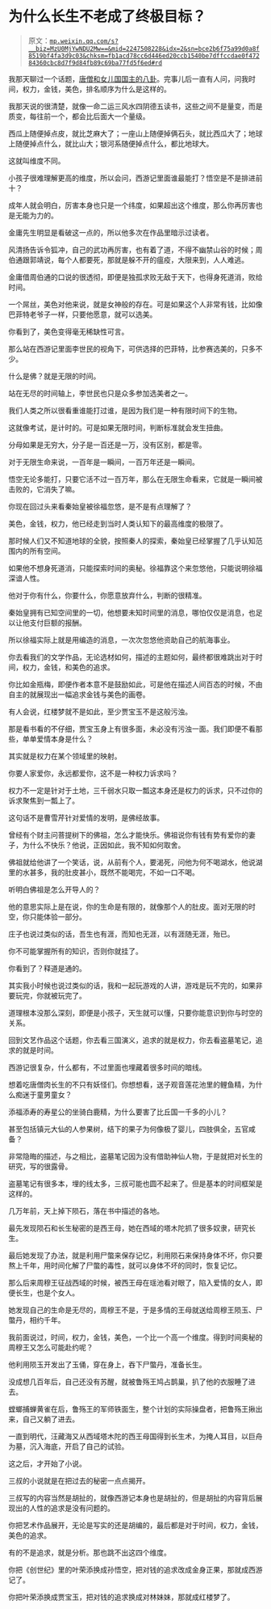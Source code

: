 # 为什么长生不老成了终极目标？

> 原文：[`mp.weixin.qq.com/s?__biz=MzU0MjYwNDU2Mw==&mid=2247508228&idx=2&sn=bce2b6f75a99d0a8f8519bf4fa3d9c03&chksm=fb1acd78cc6d446ed20ccb1540be7dffccdae0f47284360cbc8d7f9d84fb89c69ba77fd5f6ed#rd`](http://mp.weixin.qq.com/s?__biz=MzU0MjYwNDU2Mw==&mid=2247508228&idx=2&sn=bce2b6f75a99d0a8f8519bf4fa3d9c03&chksm=fb1acd78cc6d446ed20ccb1540be7dffccdae0f47284360cbc8d7f9d84fb89c69ba77fd5f6ed#rd)

我那天聊过一个话题，[唐僧和女儿国国主的八卦](https://mp.weixin.qq.com/s?__biz=MzU3NDc5Nzc0NQ==&mid=2247520599&idx=1&sn=c95a6bcdb370ecaf6f0c4a2220d4eeef&chksm=fd2e3389ca59ba9f2d2d92afe334af87ccf70fe5cd6e1c8fd73f1e67040817fcd4809d660dac&token=2072711173&lang=zh_CN&scene=21#wechat_redirect)。完事儿后一直有人问，问我时间，权力，金钱，美色，排名顺序为什么是这样的。

我那天说的很清楚，就像一命二运三风水四阴德五读书，这些之间不是量变，而是质变，每往前一个，都会比后面大一个量级。

西瓜上随便掉点皮，就比芝麻大了；一座山上随便掉俩石头，就比西瓜大了；地球上随便掉点什么，就比山大；银河系随便掉点什么，都比地球大。 

这就叫维度不同。

小孩子很难理解更高的维度，所以会问，西游记里面谁最能打？悟空是不是排进前十？ 

成年人就会明白，厉害本身也只是一个纬度，如果超出这个维度，那么你再厉害也是无能为力的。

金庸先生明显是看破这一点的，所以他多次在作品里暗示过读者。 

风清扬告诉令狐冲，自己的武功再厉害，也有着了道，不得不幽禁山谷的时候；周伯通跟郭靖说，每个人都要死，那就是躲不开的瘟疫，大限来到，人人难逃。 

金庸借周伯通的口说的很透彻，即便是独孤求败无敌于天下，也得身死道消，败给时间。

一个屌丝，美色对他来说，就是女神般的存在。可是如果这个人非常有钱，比如像巴菲特老爷子一样，只要他愿意，就可以选美。 

你看到了，美色变得毫无稀缺性可言。

那么站在西游记里面李世民的视角下，可供选择的巴菲特，比参赛选美的，只多不少。 

什么是佛？就是无限的时间。 

站在无尽的时间轴上，李世民也只是众多参加选美者之一。 

我们人类之所以很看重谁能打过谁，是因为我们是一种有限时间下的生物。 

这就像考试，是计时的。可是如果无限时间，判断标准就会发生扭曲。 

分母如果是无穷大，分子是一百还是一万，没有区别，都是零。 

对于无限生命来说，一百年是一瞬间，一百万年还是一瞬间。 

悟空无论多能打，只要它活不过一百万年，那么在无限生命看来，它就是一瞬间被击败的，它消失了嘛。 

你现在回过头来看秦始皇被徐福忽悠，是不是有点理解了？ 

美色，金钱，权力，他已经走到当时人类认知下的最高维度的极限了。 

那时候人们又不知道地球的全貌，按照秦人的探索，秦始皇已经掌握了几乎认知范围内的所有空间。 

如果他不想身死道消，只能探索时间的奥秘。徐福靠这个来忽悠他，只能说明徐福深谙人性。 

他对于你有什么，你要什么，你愿意放弃什么，判断的很精准。 

秦始皇拥有已知空间里的一切，他想要未知时间里的消息，哪怕仅仅是消息，也足以让他支付巨额的报酬。 

所以徐福实际上就是用编造的消息，一次次忽悠他资助自己的航海事业。 

你去看我们的文学作品，无论选材如何，描述的主题如何，最终都很难跳出对于时间，权力，金钱，和美色的追求。

你比如金瓶梅，即便作者本意不是鼓励如此，可是他在描述人间百态的时候，不由自主的就展现出一幅追求金钱与美色的画卷。 

有人会说，红楼梦就不是如此，至少贾宝玉不是这般污浊。 

那是看书看的不仔细，贾宝玉身上有很多面，未必没有污浊一面。我们即便不看那些，单单爱情本身是什么？ 

其实就是权力在某个领域里的映射。

你要人家爱你，永远都爱你，这不是一种权力诉求吗？ 

权力不一定是针对于土地，三千弱水只取一瓢这本身还是权力的诉求，只不过你的诉求聚焦到一瓢上了。

这句话不是曹雪芹针对爱情的发明，是佛经故事。 

曾经有个财主问菩提树下的佛祖，怎么才能快乐。佛祖说你有钱有势有爱你的妻子，为什么不快乐？他说，正因如此，我不知如何取舍。 

佛祖就给他讲了一个笑话，说，从前有个人，要渴死，问他为何不喝湖水，他说湖里的水甚多，我的肚皮甚小，既然不能喝完，不如一口不喝。 

听明白佛祖是怎么开导人的？ 

他的意思实际上是在说，你的生命是有限的，就像那个人的肚皮。面对无限的时空，你只能体验一部分。 

庄子也说过类似的话，吾生也有涯，而知也无涯，以有涯随无涯，殆已。

你不可能掌握所有的知识，否则你就挂了。 

你看到了？释道是通的。

其实我小时候也说过类似的话，我和一起玩游戏的人讲，游戏是玩不完的，如果非要玩完，你就被玩完了。

道理根本没那么深刻，即便是小孩子，天生就可以懂，只要你能意识到你与时空的关系。 

回到文艺作品这个话题，你去看三国演义，追求的就是权力，你去看盗墓笔记，追求的就是时间。

西游记很复杂，什么都有，不过里面也埋藏着很多时间的暗线。

想着吃唐僧肉长生的不只有妖怪们。你想想看，送子观音莲花池里的鲤鱼精，为什么痴迷于童男童女？

添福添寿的寿星公的坐骑白鹿精，为什么要害了比丘国一千多的小儿？

甚至包括镇元大仙的人参果树，结下的果子为何像极了婴儿，四肢俱全，五官咸备？

非常隐晦的描述，与之相比，盗墓笔记因为没有借助神仙人物，于是就把对长生的研究，写的很露骨。 

盗墓笔记有很多本，埋的线太多，三叔可能也圆不起来了。但是基本的时间框架是这样的。 

几万年前，天上掉下陨石，落在书中描述的各地。 

最先发现陨石和长生秘密的是西王母，她在西域的塔木陀抓了很多奴隶，研究长生。

最后她发现了办法，就是利用尸蟞来保存记忆，利用陨石来保持身体不坏，你只要熬上千年，用时间化解了尸蟞的毒性，就可以身体不坏的同时，恢复记忆。

那么后来周穆王征战西域的时候，被西王母在瑶池看对眼了，陷入爱情的女人，即便长生，也是个女人。

她发现自己的生命是无尽的，周穆王不是，于是多情的王母就送给周穆王陨玉、尸蟞丹，相约千年。

我前面说过，时间，权力，金钱，美色，一个比一个高一个维度。得到时间奥秘的周穆王又怎么可能赴约呢？

他利用陨玉开发出了玉俑，穿在身上，吞下尸蟞丹，准备长生。

没成想几百年后，自己还没有苏醒，就被鲁殇王鸠占鹊巢，扒了他的衣服睡了进去。

螳螂捕蝉黄雀在后，鲁殇王的军师铁面生，整个计划的实际操盘者，把鲁殇王揪出来，自己又躺了进去。

一直到明代，汪藏海又从西域塔木陀的西王母国得到长生术，为掩人耳目，以巨舟为墓，沉入海底，开启了自己的试验。

这之后，才开始了小说。

三叔的小说就是在把过去的秘密一点点揭开。 

三叔写的内容当然是胡扯的，就像西游记本身也是胡扯的，但是胡扯的内容背后展现出的人性的追求是没有问题的。 

你把艺术作品展开，无论是写实的还是胡编的，最后都是对于时间，权力，金钱，美色的追求。 

有的不是追求，就是分析。那也跳不出这四个维度。 

你把《创世纪》里的叶荣添换成孙悟空，把对钱的追求改成金身正果，那就成西游记了。 

你把叶荣添换成贾宝玉，把对钱的追求换成对林妹妹，那就成红楼梦了。